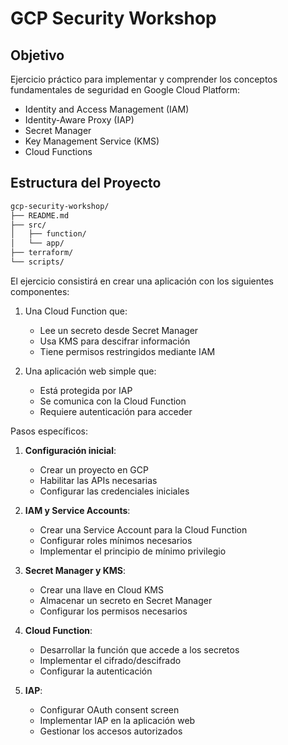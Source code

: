 
# GCP Security Workshop

## Objetivo
Ejercicio práctico para implementar y comprender los conceptos fundamentales de seguridad en Google Cloud Platform:
- Identity and Access Management (IAM)
- Identity-Aware Proxy (IAP)
- Secret Manager
- Key Management Service (KMS)
- Cloud Functions

## Estructura del Proyecto
```bash
gcp-security-workshop/
├── README.md
├── src/
│   ├── function/
│   └── app/
├── terraform/
└── scripts/
```


El ejercicio consistirá en crear una aplicación con los siguientes componentes:

1. Una Cloud Function que:
   - Lee un secreto desde Secret Manager
   - Usa KMS para descifrar información
   - Tiene permisos restringidos mediante IAM

2. Una aplicación web simple que:
   - Está protegida por IAP
   - Se comunica con la Cloud Function
   - Requiere autenticación para acceder

Pasos específicos:

1. **Configuración inicial**:
   - Crear un proyecto en GCP
   - Habilitar las APIs necesarias
   - Configurar las credenciales iniciales

2. **IAM y Service Accounts**:
   - Crear una Service Account para la Cloud Function
   - Configurar roles mínimos necesarios
   - Implementar el principio de mínimo privilegio

3. **Secret Manager y KMS**:
   - Crear una llave en Cloud KMS
   - Almacenar un secreto en Secret Manager
   - Configurar los permisos necesarios

4. **Cloud Function**:
   - Desarrollar la función que accede a los secretos
   - Implementar el cifrado/descifrado
   - Configurar la autenticación

5. **IAP**:
   - Configurar OAuth consent screen
   - Implementar IAP en la aplicación web
   - Gestionar los accesos autorizados



